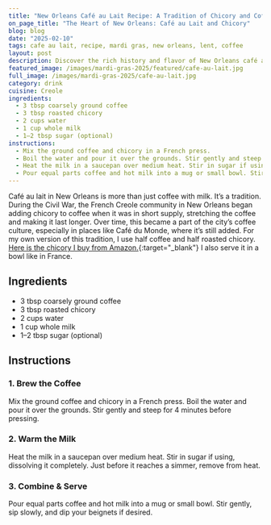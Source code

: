 ```yaml
---
title: "New Orleans Café au Lait Recipe: A Tradition of Chicory and Coffee"
on_page_title: "The Heart of New Orleans: Café au Lait and Chicory"
blog: blog
date: "2025-02-10"
tags: cafe au lait, recipe, mardi gras, new orleans, lent, coffee
layout: post
description: Discover the rich history and flavor of New Orleans café au lait. This recipe blends coffee and roasted chicory, creating a comforting drink with a deep cultural legacy. Perfect for enjoying with beignets or on its own.
featured_image: /images/mardi-gras-2025/featured/cafe-au-lait.jpg
full_image: /images/mardi-gras-2025/cafe-au-lait.jpg
category: drink
cuisine: Creole
ingredients:
  - 3 tbsp coarsely ground coffee
  - 3 tbsp roasted chicory
  - 2 cups water
  - 1 cup whole milk
  - 1–2 tbsp sugar (optional)
instructions:
  - Mix the ground coffee and chicory in a French press.
  - Boil the water and pour it over the grounds. Stir gently and steep for 4 minutes before pressing.
  - Heat the milk in a saucepan over medium heat. Stir in sugar if using, dissolving it completely. Just before it reaches a simmer, remove from heat.
  - Pour equal parts coffee and hot milk into a mug or small bowl. Stir gently, sip slowly, and dip your beignets if desired.
---
```


Café au lait in New Orleans is more than just coffee with milk. It’s a tradition. During the Civil War, the French Creole community in New Orleans began adding chicory to coffee when it was in short supply, stretching the coffee and making it last longer. Over time, this became a part of the city’s coffee culture, especially in places like Café du Monde, where it’s still added.
For my own version of this tradition, I use half coffee and half roasted chicory. [Here is the chicory I buy from Amazon.](https://www.amazon.com/dp/B071ZTFGFT){:target="_blank"} I also serve it in a bowl like in France.

## Ingredients

- 3 tbsp coarsely ground coffee
- 3 tbsp roasted chicory
- 2 cups water
- 1 cup whole milk
- 1–2 tbsp sugar (optional)

## Instructions

### **1. Brew the Coffee**
Mix the ground coffee and chicory in a French press. Boil the water and pour it over the grounds. Stir gently and steep for 4 minutes before pressing.

### **2. Warm the Milk**
Heat the milk in a saucepan over medium heat. Stir in sugar if using, dissolving it completely. Just before it reaches a simmer, remove from heat.

### **3. Combine & Serve**
Pour equal parts coffee and hot milk into a mug or small bowl. Stir gently, sip slowly, and dip your beignets if desired.
